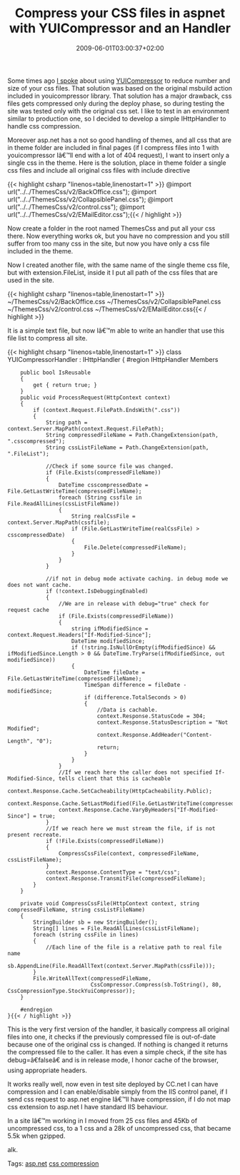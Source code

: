 ﻿---
title: "Compress your CSS files in aspnet with YUICompressor and an Handler"
description: ""
date: 2009-06-01T03:00:37+02:00
draft: false
tags: [ASPNET]
categories: [ASPNET]
---
Some times ago [I spoke](http://www.codewrecks.com/blog/index.php/2009/01/24/optimization-of-javascript-and-css-files/) about using [YUICompressor](http://www.codeplex.com/YUICompressor) to reduce number and size of your css files. That solution was based on the original msbuild action included in youicompressor library. That solution has a major drawback, css files gets compressed only during the deploy phase, so during testing the site was tested only with the original css set. I like to test in an environment similar to production one, so I decided to develop a simple IHttpHandler to handle css compression.

Moreover asp.net has a not so good handling of themes, and all css that are in theme folder are included in final pages (if I compress files into 1 with youicompressor Iâ€™ll end with a lot of 404 request), I want to insert only a single css in the theme. Here is the solution, place in theme folder a single css files and include all original css files with include directive

{{< highlight csharp "linenos=table,linenostart=1" >}}
@import url("../../ThemesCss/v2/BackOffice.css");
@import url("../../ThemesCss/v2/CollapsiblePanel.css");
@import url("../../ThemesCss/v2/control.css");
@import url("../../ThemesCss/v2/EMailEditor.css");{{< / highlight >}}

<!-- Code inserted with Steve Dunn's Windows Live Writer Code Formatter Plugin.  http://dunnhq.com -->

Now create a folder in the root named ThemesCss and put all your css there. Now everything works ok, but you have no compression and you still suffer from too many css in the site, but now you have only a css file included in the theme.

Now I created another file, with the same name of the single theme css file, but with extension.FileList, inside it I put all path of the css files that are used in the site.

{{< highlight csharp "linenos=table,linenostart=1" >}}
~/ThemesCss/v2/BackOffice.css
~/ThemesCss/v2/CollapsiblePanel.css
~/ThemesCss/v2/control.css
~/ThemesCss/v2/EMailEditor.css{{< / highlight >}}

<!-- Code inserted with Steve Dunn's Windows Live Writer Code Formatter Plugin.  http://dunnhq.com -->

It is a simple text file, but now Iâ€™m able to write an handler that use this file list to compress all site.

{{< highlight chsarp "linenos=table,linenostart=1" >}}
    class YUICompressorHandler : IHttpHandler
    {
        #region IHttpHandler Members

        public bool IsReusable
        {
            get { return true; }
        }
        public void ProcessRequest(HttpContext context)
        {
            if (context.Request.FilePath.EndsWith(".css"))
            {
                String path = context.Server.MapPath(context.Request.FilePath);
                String compressedFileName = Path.ChangeExtension(path, ".csscompressed");
                String cssListFileName = Path.ChangeExtension(path, ".FileList");

                //Check if some source file was changed.
                if (File.Exists(compressedFileName))
                {
                    DateTime csscompressedDate = File.GetLastWriteTime(compressedFileName);
                    foreach (String cssfile in File.ReadAllLines(cssListFileName))
                    {
                        String realCssFile = context.Server.MapPath(cssfile);
                        if (File.GetLastWriteTime(realCssFile) > csscompressedDate)
                        {
                            File.Delete(compressedFileName);
                        }
                    }
                }

                //if not in debug mode activate caching. in debug mode we does not want cache.
                if (!context.IsDebuggingEnabled)
                {
                    //We are in release with debug="true" check for request cache
                    if (File.Exists(compressedFileName))
                    {
                        string ifModifiedSince = context.Request.Headers["If-Modified-Since"];
                        DateTime modifiedSince;
                        if (!string.IsNullOrEmpty(ifModifiedSince) && ifModifiedSince.Length > 0 && DateTime.TryParse(ifModifiedSince, out modifiedSince))
                        {
                            DateTime fileDate = File.GetLastWriteTime(compressedFileName);
                            TimeSpan difference = fileDate - modifiedSince;
                            if (difference.TotalSeconds > 0)
                            {
                                //Data is cachable.
                                context.Response.StatusCode = 304;
                                context.Response.StatusDescription = "Not Modified";
                                context.Response.AddHeader("Content-Length", "0");
                                return;
                            }
                        }
                    }
                    //If we reach here the caller does not specified If-Modified-Since, tells client that this is cacheable
                    context.Response.Cache.SetCacheability(HttpCacheability.Public);
                    context.Response.Cache.SetLastModified(File.GetLastWriteTime(compressedFileName));
                    context.Response.Cache.VaryByHeaders["If-Modified-Since"] = true;
                }
                //If we reach here we must stream the file, if is not present recreate.
                if (!File.Exists(compressedFileName))
                {
                    CompressCssFile(context, compressedFileName, cssListFileName);
                }
                context.Response.ContentType = "text/css";
                context.Response.TransmitFile(compressedFileName);
            }
        }

        private void CompressCssFile(HttpContext context, string compressedFileName, string cssListFileName)
        {
            StringBuilder sb = new StringBuilder();
            String[] lines = File.ReadAllLines(cssListFileName);
            foreach (string cssFile in lines)
            {
                //Each line of the file is a relative path to real file name
                sb.AppendLine(File.ReadAllText(context.Server.MapPath(cssFile)));
            }
            File.WriteAllText(compressedFileName,
                              CssCompressor.Compress(sb.ToString(), 80, CssCompressionType.StockYuiCompressor));
        }

        #endregion
    }{{< / highlight >}}

<!-- Code inserted with Steve Dunn's Windows Live Writer Code Formatter Plugin.  http://dunnhq.com -->

This is the very first version of the handler, it basically compress all original files into one, it checks if the previously compressed file is out-of-date because one of the original css is changed. If nothing is changed it returns the compressed file to the caller. It has even a simple check, if the site has debug=â€falseâ€ and is in release mode, I honor cache of the browser, using appropriate headers.

It works really well, now even in test site deployed by CC.net I can have compression and I can enable/disable simply from the IIS control panel, if I send css request to asp.net engine Iâ€™ll have compression, if I do not map css extension to asp.net I have standard IIS behaviour.

In a site Iâ€™m working in I moved from 25 css files and 45Kb of uncompressed css, to a 1 css and a 28k of uncompressed css, that became 5.5k when gzipped.

alk.

Tags: [asp.net](http://technorati.com/tag/asp.net) [css compression](http://technorati.com/tag/css%20compression)
